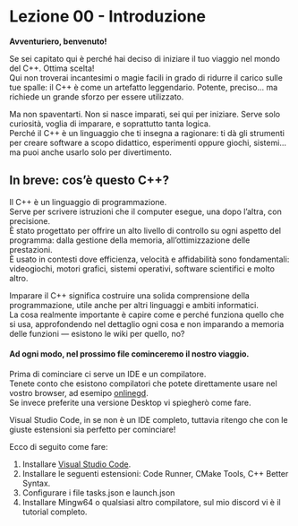 # Lezione 00 - Introduzione

**Avventuriero, benvenuto!**

Se sei capitato qui è perché hai deciso di iniziare il tuo viaggio nel mondo del C++. Ottima scelta!  
Qui non troverai incantesimi o magie facili in grado di ridurre il carico sulle tue spalle: il C++ è come un artefatto leggendario. Potente, preciso... ma richiede un grande sforzo per essere utilizzato.

Ma non spaventarti. Non si nasce imparati, sei qui per iniziare. Serve solo curiosità, voglia di imparare, e soprattutto tanta logica.  
Perché il C++ è un linguaggio che ti insegna a ragionare: ti dà gli strumenti per creare software a scopo didattico, esperimenti oppure giochi, sistemi... ma puoi anche usarlo solo per divertimento.  

## In breve: cos’è questo C++?

Il C++ è un linguaggio di programmazione.  
Serve per scrivere istruzioni che il computer esegue, una dopo l’altra, con precisione.  
È stato progettato per offrire un alto livello di controllo su ogni aspetto del programma: dalla gestione della memoria, all’ottimizzazione delle prestazioni.  
È usato in contesti dove efficienza, velocità e affidabilità sono fondamentali: videogiochi, motori grafici, sistemi operativi, software scientifici e molto altro.

Imparare il C++ significa costruire una solida comprensione della programmazione, utile anche per altri linguaggi e ambiti informatici.  
La cosa realmente importante è capire come e perché funziona quello che si usa, approfondendo nel dettaglio ogni cosa e non imparando a memoria delle funzioni — esistono le wiki per quello, no?  

#### Ad ogni modo, nel prossimo file cominceremo il nostro viaggio.

Prima di cominciare ci serve un IDE e un compilatore.  
Tenete conto che esistono compilatori che potete direttamente usare nel vostro browser, ad esemipo [onlinegd](https://www.onlinegdb.com/online_c++_compiler).  
Se invece preferite una versione Desktop vi spiegherò come fare.

Visual Studio Code, in se non è un IDE completo, tuttavia ritengo che con le giuste estensioni sia perfetto per cominciare!

Ecco di seguito come fare:
1. Installare [Visual Studio Code](https://code.visualstudio.com/Download).
2. Installare le seguenti estensioni: Code Runner, CMake Tools, C++ Better Syntax.
3. Configurare i file tasks.json e launch.json
4. Installare Mingw64 o qualsiasi altro compilatore, sul mio discord vi è il tutorial completo.
